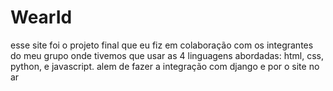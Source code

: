 # WearId
esse site foi o projeto final que eu fiz em colaboração com os integrantes do meu grupo onde tivemos que usar as 4 linguagens abordadas: html, css, python, e javascript. alem de fazer a integração com django e por o site no ar
